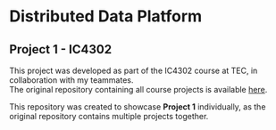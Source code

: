 # Distributed Data Platform  
## Project 1 - IC4302  

This project was developed as part of the IC4302 course at TEC, in collaboration with my teammates.  
The original repository containing all course projects is available [here](https://github.com/tonybarr1611/2024-02-IC4302).  

This repository was created to showcase **Project 1** individually, as the original repository contains multiple projects together.
